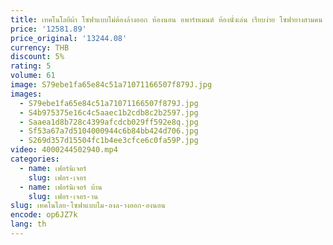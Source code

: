 ```yaml
---
title: เทคโนโลยีผ้า โซฟาแบบไม่ต้องล้างออก ห้องนอน อพาร์ทเมนต์ ห้องนั่งเล่น เรียบง่าย โซฟายางสามคน อพาร์ทเมนต์ขนาดเล็ก
price: '12581.89'
price_original: '13244.08'
currency: THB
discount: 5%
rating: 5
volume: 61
image: S79ebe1fa65e84c51a71071166507f879J.jpg
images:
  - S79ebe1fa65e84c51a71071166507f879J.jpg
  - S4b975375e16c4c5aaec1b2cdb8c2b2597.jpg
  - Saaea1d8b728c4399afcdcb029ff592e8q.jpg
  - Sf53a67a7d5104000944c6b84bb424d706.jpg
  - S269d357d15504fc1b4ee3cfce6c0fa59P.jpg
video: 4000244502940.mp4
categories:
  - name: เฟอร์นิเจอร์
    slug: เฟอร-เจอร
  - name: เฟอร์นิเจอร์ บ้าน
    slug: เฟอร-เจอร-าน
slug: เทคโนโลย-โซฟาแบบไม-องล-างออก-องนอน
encode: op6JZ7k
lang: th
---
```

  